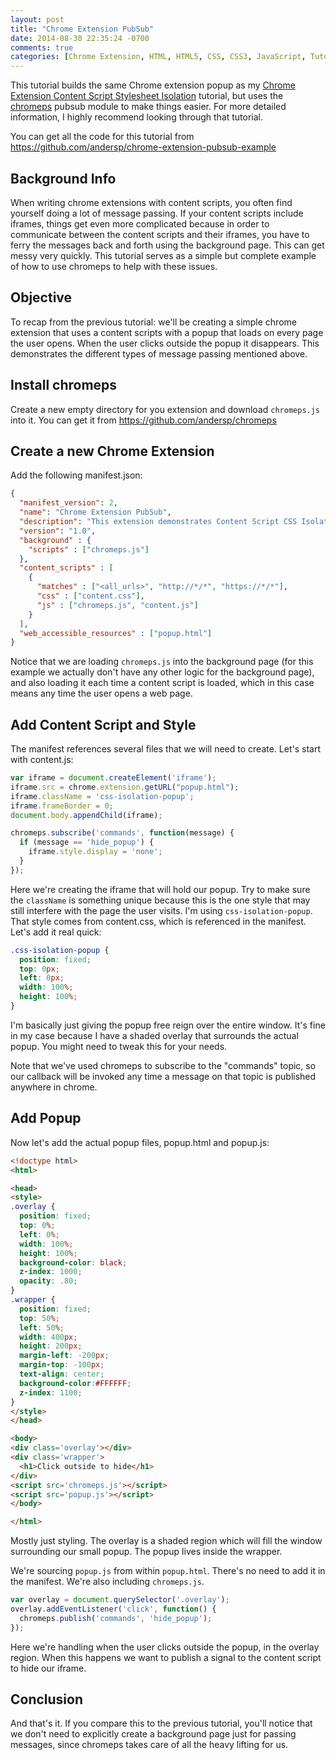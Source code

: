 ```yaml
---
layout: post
title: "Chrome Extension PubSub"
date: 2014-08-30 22:35:24 -0700
comments: true
categories: [Chrome Extension, HTML, HTML5, CSS, CSS3, JavaScript, Tutorial]
---
```


This tutorial builds the same Chrome extension popup as my
[Chrome Extension Content Script Stylesheet Isolation](http://anderspitman.com/blog/2014/08/04/chrome-extension-content-script-stylesheet-isolation/)
tutorial, but uses the [chromeps](https://github.com/andersp/chromeps) pubsub module to make things easier.
For more detailed information, I highly recommend looking through that tutorial.

You can get all the code for this tutorial from https://github.com/andersp/chrome-extension-pubsub-example

## Background Info
When writing chrome extensions with content scripts, you often find yourself doing a lot of message passing.
If your content scripts include iframes, things get even more complicated because in order to communicate 
between the content scripts and their iframes, you have to ferry the messages back and forth using the background
page. This can get messy very quickly. This tutorial serves as a simple but complete example of how to use
chromeps to help with these issues.

## Objective
To recap from the previous tutorial: we'll be creating a simple chrome extension that uses a content scripts with
a popup that loads on every page the user opens. When the user clicks outside the popup it disappears. This
demonstrates the different types of message passing mentioned above.

## Install chromeps
Create a new empty directory for you extension and download `chromeps.js` into it. You can get it from
https://github.com/andersp/chromeps

## Create a new Chrome Extension

Add the following manifest.json:

```json manifest.json
{
  "manifest_version": 2,
  "name": "Chrome Extension PubSub",
  "description": "This extension demonstrates Content Script CSS Isolation with chromeps",
  "version": "1.0",
  "background" : {
    "scripts" : ["chromeps.js"]
  },
  "content_scripts" : [
    {
      "matches" : ["<all_urls>", "http://*/*", "https://*/*"],
      "css" : ["content.css"],
      "js" : ["chromeps.js", "content.js"]
    }
  ],
  "web_accessible_resources" : ["popup.html"]
}
```
Notice that we are loading `chromeps.js` into the background page (for this example we actually don't have any
other logic for the background page), and also loading it each time a content script is loaded, which in this
case means any time the user opens a web page.

## Add Content Script and Style

The manifest references several files that we will need to create. Let's start
with content.js:

```javascript content.js
var iframe = document.createElement('iframe');
iframe.src = chrome.extension.getURL("popup.html");
iframe.className = 'css-isolation-popup';
iframe.frameBorder = 0;
document.body.appendChild(iframe);

chromeps.subscribe('commands', function(message) {
  if (message == 'hide_popup') {
    iframe.style.display = 'none';
  }
});
```

Here we're creating the iframe that will hold our popup. Try to make sure the
`className` is something unique because this is the one style that may
still interfere with the page the user visits. I'm using `css-isolation-popup`.
That style comes from content.css, which is referenced in the manifest. Let's
add it real quick:

```css content.css
.css-isolation-popup {
  position: fixed;
  top: 0px;
  left: 0px;
  width: 100%;
  height: 100%;
}
```

I'm basically just giving the popup free reign over the entire window. It's fine in
my case because I have a shaded overlay that surrounds the actual popup. You might need
to tweak this for your needs.

Note that we've used chromeps to subscribe to the "commands" topic, so our callback will be invoked
any time a message on that topic is published anywhere in chrome.

## Add Popup

Now let's add the actual popup files, popup.html and popup.js:

```html popup.html
<!doctype html>
<html>

<head>
<style>
.overlay {
  position: fixed;
  top: 0%;
  left: 0%;
  width: 100%;
  height: 100%;
  background-color: black;
  z-index: 1000;
  opacity: .80;
}
.wrapper {
  position: fixed;
  top: 50%;
  left: 50%;
  width: 400px;
  height: 200px;
  margin-left: -200px;
  margin-top: -100px;
  text-align: center;
  background-color:#FFFFFF;
  z-index: 1100;
}
</style>
</head>

<body>
<div class='overlay'></div>
<div class='wrapper'>
  <h1>Click outside to hide</h1>
</div>
<script src='chromeps.js'></script>
<script src='popup.js'></script>
</body>

</html>
```

Mostly just styling. The overlay is a shaded region which will fill the window
surrounding our small popup. The popup lives inside the wrapper. 

We're sourcing `popup.js` from within `popup.html`. There's no need to
add it in the manifest. We're also including `chromeps.js`.

```javascript popup.js
var overlay = document.querySelector('.overlay');
overlay.addEventListener('click', function() {
  chromeps.publish('commands', 'hide_popup');
});
```

Here we're handling when the user clicks outside the popup, in the overlay
region. When this happens we want to publish a signal to the content script to hide
our iframe.

## Conclusion
And that's it. If you compare this to the previous tutorial, you'll notice that we don't need to explicitly
create a background page just for passing messages, since chromeps takes care of all the heavy lifting for us.

